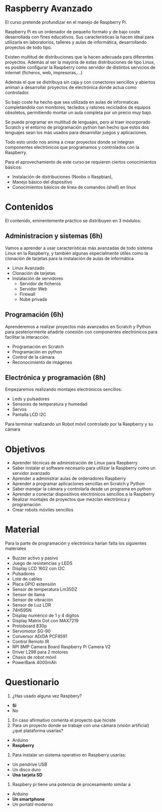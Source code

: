 # Raspberry Avanzado

El curso pretende profundizar en el manejo de Raspberry Pi.

Raspberry Pi es un ordenador de pequeño formato y de bajo coste desarrollada con fines educativos. Sus características  la hacen ideal para utilizarla en laboratorios, talleres y aulas de informática, desarrollando proyectos de todo tipo.

Existen multitud de distribuciones que la hacen adecuada para diferentes proyectos. Además al ser la mayoría de estas distribuciones de tipo Linux, es posible configurar la Raspberry como servidor de distintos servicios de internet (ficheros, web, impresoras,...)

Además el que se distribuya sin caja y con conectores sencillos y abiertos animan a desarrollar proyectos de electrónica donde actua como controlador.

Su bajo coste ha hecho que sea utilizada en aulas de informaticas completándola con  monitores, teclados y ratones reciclados de equipos obsoletos, permitiendo montar un aula completa por un precio muy bajo.

Se puede programar en multitud de lenguajes, pero al traer incorporado Scratch y el entorno de programación python han hecho que estos dos lenguajes sean los más usados para desarrollar juegos y aplicaciones.

Todo esto unido nos anima a crear proyectos donde se integran componentes electrónicos que programamos y controlados con la Raspberry.

Para el aprovechamiento de este curso se requieren ciertos conocimientos básicos:
* Instalación de distribuciones (Noobs o Raspbian),
* Manejo básico del dispositivo
* Conocimientos básicos de línea de comandos (shell) en linux

# Contenidos

El contenido, eminentemente práctico se distribuyen en 3 módulos:

## Administracion y sistemas (6h)

Vamos a aprender a usar características más avanzadas de todo sistema Linux en la Raspberry, y también algunas especialmente útiles como la clonación de tarjetas para la instalación de aulas de informática

* Linux Avanzado
* Clonación de tarjetas
* Instalación de servidores
  * Servidor de ficheros
  * Servidor Web
  * Firewall
  * Nube privada


## Programación (6h)

Aprenderemos a realizar proyectos más avanzados en Scratch y Python  para posteriormente añadirle conexión con componentes electrónicos para facilitar la interacción.

* Programación en Scratch
* Programación en python
* Control de la cámara
* Reconocimiento de imágenes

## Electrónica y programación (8h)

Empezaremos realizando montajes electrónicos sencillos:
  * Leds y pulsadores
  * Sensores de temperatura y humedad
  * Servos
  * Pantalla LCD I2C

Para terminar realizando un Robot móvil controlado por la Raspberry y su cámara

# Objetivos

* Aprender técnicas de administración de Linux para Raspberry
* Saber instalar el software necesario para utilizar la Raspberry como un servidor avanzado
* Aprender a administrar aulas de ordenadores Raspberry
* Aprender a programar aplicaciones sencillas en Scratch y Python
* Saber manejar la cámara y controlarla desde un programa en python
* Aprender a conectar dispositivos electrónicos sencillos a la Raspberry
* Realizar montajes de proyectos que mezclan electrónica y programación
* Crear robots móviles sencillos

# Material

Para la parte de programación y electrónica harían falta los siguientes materiales

* Buzzer activo y pasivo
* Juego de resistencias y LEDS
* Display LCD 1602 con I2C
* Pulsadores
* Lote de cables
* Placa GPIO extensión
* Sensor de temperatura Lm35DZ
* Sensor de llama
* Sensor de vibración
* Sensor de Luz LDR
* 74H595N
* Display numérico de 1 y 4 dígitos
* Display Matrix Dot con MAX7219
* Protoboard 830p
* Servomotor SG-90
* Conversor AD/DA PCF8591
* Control Remoto IR
* RPI 8MP Camera Board Raspberry Pi Camera V2
* Driver L298 para  2 motores
* Chasis de robot móvil
* PowerBank 4000mAh

# Questionario


1. ¿Has usado alguna vez Raspbery?
  * **Si**
  * No
1. En caso afirmativo comenta el proyecto que hiciste
1. Para un proyecto donde se trabaje con una cámara (visión artificial) ¿qué plataforma usarías?
  * Arduino
  * **Raspberry**
1. Para instalar un sistema operativo en Raspberry usarías:
  * Un pendrive USB
  * Un disco duro
  * **Una tarjeta SD**
1. Raspbery pi tiene una potencia de procesamiento similar a
  * Arduino
  * **Un smartphone**
  * Un portatil moderno
